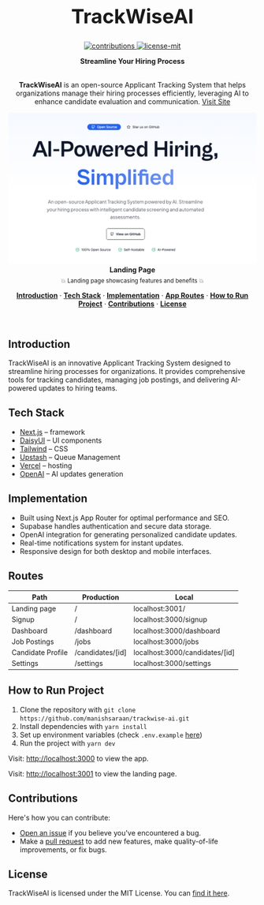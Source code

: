 <h1 align="center" style="font-size: 40px;">
  	 TrackWiseAI
</h1>

<p align="center">
  <a href="https://github.com/manishsaraan/trackwise-ai">
    <img src="https://img.shields.io/badge/contributions-welcome-brightgreen.svg" alt="contributions" />
  </a> 
  <a href="https://github.com/manishsaraan/trackwise-ai/blob/main/LICENSE">
    <img src="https://img.shields.io/badge/License-MIT-yellow.svg" alt="license-mit" />
  </a> 
</p>

<p align="center">
  <b>Streamline Your Hiring Process</b></br>
</p>

<p align="center">
  <br><b>TrackWiseAI</b> is an open-source Applicant Tracking System that helps organizations manage their hiring processes efficiently, leveraging AI to enhance candidate evaluation and communication.
  <a href="https://trackwiseai.com/">Visit Site</a>
</p>

<p align="center">
  <img alt="Landing Page" src="./.github/screenshots/landing.png">
  <b>Landing Page</b><br>
  <sub>💥 Landing page showcasing features and benefits 💥</sub>
</p>

<p align="center">
  <a href="#introduction"><strong>Introduction</strong></a> ·
  <a href="#tech-stack"><strong>Tech Stack</strong></a> ·
  <a href="#implementation"><strong>Implementation</strong></a> ·
  <a href="#routes"><strong>App Routes</strong></a> ·
  <a href="#how-to-run-project"><strong>How to Run Project</strong></a> ·
  <a href="#contributions"><strong>Contributions</strong></a> ·
  <a href="#license"><strong>License</strong></a>
</p>
<br/>

## Introduction

TrackWiseAI is an innovative Applicant Tracking System designed to streamline hiring processes for organizations. It provides comprehensive tools for tracking candidates, managing job postings, and delivering AI-powered updates to hiring teams.

## Tech Stack

- [Next.js](https://nextjs.org/) – framework
- [DaisyUI](https://daisyui.com/) – UI components
- [Tailwind](https://tailwindcss.com/) – CSS
- [Upstash](https://upstash.com/) – Queue Management
- [Vercel](https://vercel.com/) – hosting
- [OpenAI](https://openai.com/) – AI updates generation

## Implementation

- Built using Next.js App Router for optimal performance and SEO.
- Supabase handles authentication and secure data storage.
- OpenAI integration for generating personalized candidate updates.
- Real-time notifications system for instant updates.
- Responsive design for both desktop and mobile interfaces.

## Routes

| Path | Production | Local |
| ---- | ---------- | ----- |
| Landing page | / | localhost:3001/ |
| Signup | / | localhost:3000/signup |
| Dashboard | /dashboard | localhost:3000/dashboard |
| Job Postings | /jobs | localhost:3000/jobs |
| Candidate Profile | /candidates/[id] | localhost:3000/candidates/[id] |
| Settings | /settings | localhost:3000/settings |

## How to Run Project

1. Clone the repository with `git clone https://github.com/manishsaraan/trackwise-ai.git`
2. Install dependencies with `yarn install`
3. Set up environment variables (check `.env.example` [here](https://github.com/manishsaraan/trackwise-ai/tree/main/apps/web/.env.example))
4. Run the project with `yarn dev`

Visit: [http://localhost:3000](http://localhost:3000) to view the app.

Visit: [http://localhost:3001](http://localhost:3000) to view the landing page.

## Contributions

Here's how you can contribute:

- [Open an issue](https://github.com/manishsaraan/trackwise-ai/issues) if you believe you've encountered a bug.
- Make a [pull request](https://github.com/manishsaraan/trackwise-ai/pulls) to add new features, make quality-of-life improvements, or fix bugs.

## License

TrackWiseAI is licensed under the MIT License. You can [find it here](https://github.com/manishsaraan/trackwise-ai/blob/main/LICENSE).